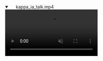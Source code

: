 
<details open="" class="details-reset border rounded-2">
  <summary class="px-3 py-2 border-bottom">
    <svg aria-hidden="true" viewBox="0 0 16 16" version="1.1" data-view-component="true" height="16" width="16" class="octicon octicon-device-camera-video">
    <path fill-rule="evenodd" d="..."></path>
</svg>
    <span aria-label="kappa_ia_talk.mp4" class="m-1">kappa_ia_talk.mp4</span>
    <span class="dropdown-caret"></span>
  </summary>

  <video src="https://raw.githubusercontent.com/miguelglezb/mgb/main/kappa_ia_talk.mp4" data-canonical-src="https://raw.githubusercontent.com/miguelglezb/mgb/main/kappa_ia_talk.mp4" controls="controls" muted="muted" class="d-block rounded-bottom-2 width-fit" style="max-height:640px;">

  </video>
</details>
